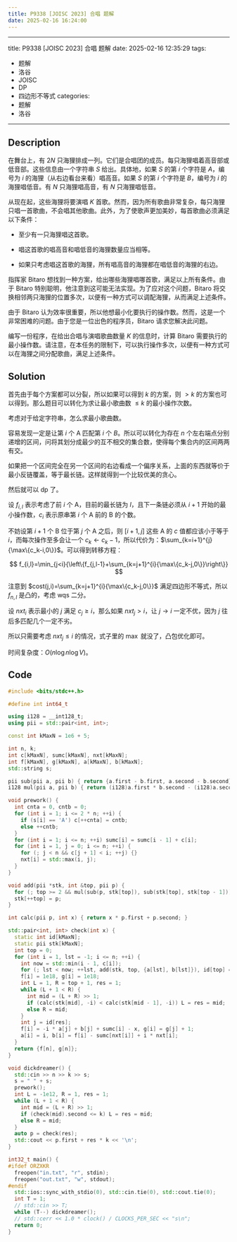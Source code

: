 ```yaml
---
title: P9338 [JOISC 2023] 合唱 题解
date: 2025-02-16 16:24:00
---
```


---
title: P9338 [JOISC 2023] 合唱 题解
date: 2025-02-16 12:35:29
tags:
- 题解
- 洛谷
- JOISC
- DP
- 四边形不等式
categories:
- 题解
- 洛谷
---
## Description

在舞台上，有 $2N$ 只海狸排成一列。它们是合唱团的成员。每只海狸唱着高音部或低音部。这些信息由一个字符串 $S$ 给出。具体地，如果 $S$ 的第 $i$ 个字符是 $A$，编号为 $i$ 的海狸（从右边看台来看）唱高音。如果 $S$ 的第 $i$ 个字符是 $B$，编号为 $i$ 的海狸唱低音。有 $N$ 只海狸唱高音，有 $N$ 只海狸唱低音。

从现在起，这些海狸将要演唱 $K$ 首歌。然而，因为所有歌曲非常复杂，每只海狸只唱一首歌曲，不会唱其他歌曲。此外，为了使歌声更加美妙，每首歌曲必须满足以下条件：

+ 至少有一只海狸唱这首歌。

+ 唱这首歌的唱高音和唱低音的海狸数量应当相等。

+ 如果只考虑唱这首歌的海狸，所有唱高音的海狸都在唱低音的海狸的右边。

指挥家 Bitaro 想找到一种方案，给出哪些海狸唱哪首歌，满足以上所有条件。由于 Bitaro 特别聪明，他注意到这可能无法实现。为了应对这个问题，Bitaro 将交换相邻两只海狸的位置多次，以便有一种方式可以调配海狸，从而满足上述条件。

由于 Bitaro 认为效率很重要，所以他想最小化要执行的操作数。然而，这是一个非常困难的问题。由于您是一位出色的程序员，Bitaro 请求您解决此问题。

编写一份程序，在给出合唱与演唱歌曲数量 $K$ 的信息时，计算 Bitaro 需要执行的最小操作数。请注意，在本任务的限制下，可以执行操作多次，以便有一种方式可以在海狸之间分配歌曲，满足上述条件。

## Solution

首先由于每个方案都可以分裂，所以如果可以得到 $k$ 的方案，则 $>k$ 的方案也可以得到。那么题目可以转化为求让最小歌曲数 $\leq k$ 的最小操作次数。

考虑对于给定字符串，怎么求最小歌曲数。

容易发现一定是让第 $i$ 个 A 匹配第 $i$ 个 $B$。所以可以转化为存在 $n$ 个左右端点分别递增的区间，问将其划分成最少的互不相交的集合数，使得每个集合内的区间两两有交。

如果把一个区间完全在另一个区间的右边看成一个偏序关系，上面的东西就等价于最小反链覆盖，等于最长链。这样就得到一个比较优美的贪心。

然后就可以 dp 了。

设 $f_{i,l}$ 表示考虑了前 $i$ 个 A，目前的最长链为 $l$，且下一条链必须从 $i+1$ 开始的最小操作数，$c_i$ 表示原串第 $i$ 个 A 前的 B 的个数。

不妨设第 $i+1$ 个 B 位于第 $j$ 个 A 之后，则 $[i+1,j]$ 这些 A 的 $c$ 值都应该小于等于 $i$，而每次操作至多会让一个 $c_k\leftarrow c_k-1$，所以代价为：$\sum_{k=i+1}^{j}{\max\{c_k-i,0\}}$。可以得到转移方程：

$$
f_{i,l}=\min_{j<i}{\left\{f_{j,l-1}+\sum_{k=j+1}^{i}{\max\{c_k-j,0\}}\right\}}
$$

注意到 $cost(j,i)=\sum_{k=j+1}^{i}{\max\{c_k-j,0\}}$ 满足四边形不等式，所以 $f_{n,l}$ 是凸的，考虑 wqs 二分。

设 $nxt_i$ 表示最小的 $j$ 满足 $c_j\geq i$，那么如果 $nxt_j>i$，让 $j\to i$ 一定不优，因为 $j$ 往后多匹配几个一定不劣。

所以只需要考虑 $nxt_j\leq i$ 的情况，式子里的 $\max$ 就没了，凸包优化即可。

时间复杂度：$O(n\log n\log V)$。

## Code

```cpp
#include <bits/stdc++.h>

#define int int64_t

using i128 = __int128_t;
using pii = std::pair<int, int>;

const int kMaxN = 1e6 + 5;

int n, k;
int c[kMaxN], sumc[kMaxN], nxt[kMaxN];
int f[kMaxN], g[kMaxN], a[kMaxN], b[kMaxN];
std::string s;

pii sub(pii a, pii b) { return {a.first - b.first, a.second - b.second}; }
i128 mul(pii a, pii b) { return (i128)a.first * b.second - (i128)a.second * b.first; }

void prework() {
  int cnta = 0, cntb = 0;
  for (int i = 1; i <= 2 * n; ++i) {
    if (s[i] == 'A') c[++cnta] = cntb;
    else ++cntb;
  }
  for (int i = 1; i <= n; ++i) sumc[i] = sumc[i - 1] + c[i];
  for (int i = 1, j = 0; i <= n; ++i) {
    for (; j < n && c[j + 1] < i; ++j) {}
    nxt[i] = std::max(i, j);
  }
}

void add(pii *stk, int &top, pii p) {
  for (; top >= 2 && mul(sub(p, stk[top]), sub(stk[top], stk[top - 1])) >= 0; --top) {}
  stk[++top] = p;
}

int calc(pii p, int x) { return x * p.first + p.second; }

std::pair<int, int> check(int x) {
  static int id[kMaxN];
  static pii stk[kMaxN];
  int top = 0;
  for (int i = 1, lst = -1; i <= n; ++i) {
    int now = std::min(i - 1, c[i]);
    for (; lst < now; ++lst, add(stk, top, {a[lst], b[lst]}), id[top] = lst) {}
    f[i] = 1e18, g[i] = 1e18;
    int L = 1, R = top + 1, res = 1;
    while (L + 1 < R) {
      int mid = (L + R) >> 1;
      if (calc(stk[mid], -i) < calc(stk[mid - 1], -i)) L = res = mid;
      else R = mid;
    }
    int j = id[res];
    f[i] = -i * a[j] + b[j] + sumc[i] - x, g[i] = g[j] + 1;
    a[i] = i, b[i] = f[i] - sumc[nxt[i]] + i * nxt[i];
  }
  return {f[n], g[n]};
}

void dickdreamer() {
  std::cin >> n >> k >> s;
  s = " " + s;
  prework();
  int L = -1e12, R = 1, res = 1;
  while (L + 1 < R) {
    int mid = (L + R) >> 1;
    if (check(mid).second <= k) L = res = mid;
    else R = mid;
  }
  auto p = check(res);
  std::cout << p.first + res * k << '\n';
}

int32_t main() {
#ifdef ORZXKR
  freopen("in.txt", "r", stdin);
  freopen("out.txt", "w", stdout);
#endif
  std::ios::sync_with_stdio(0), std::cin.tie(0), std::cout.tie(0);
  int T = 1;
  // std::cin >> T;
  while (T--) dickdreamer();
  // std::cerr << 1.0 * clock() / CLOCKS_PER_SEC << "s\n";
  return 0;
}
```